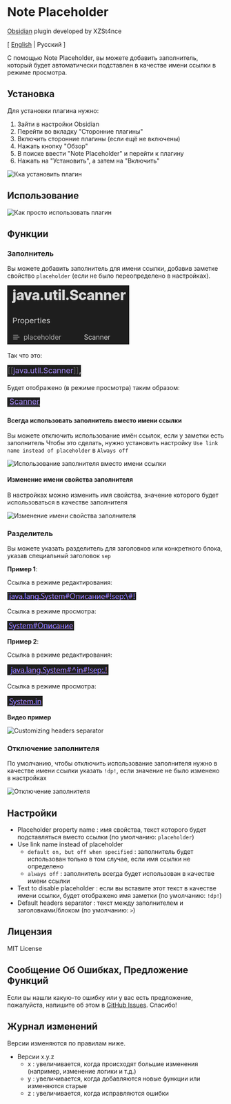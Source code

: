 # Note Placeholder

[Obsidian](https://obsidian.md) plugin developed by XZSt4nce

[ [English](README.md) | Русский ]

С помощью Note Placeholder, вы можете добавить заполнитель, который будет автоматически подставлен в качестве имени ссылки в режиме просмотра.

## Установка

Для установки плагина нужно:

1. Зайти в настройки Obsidian
2. Перейти во вкладку "Сторонние плагины"
3. Включить сторонние плагины (если ещё не включены)
4. Нажать кнопку "Обзор"
5. В поиске ввести "Note Placeholder" и перейти к плагину
6. Нажать на "Установить", а затем на "Включить"

![Кка установить плагин](gifs/how-to-install-plugin.GIF)

## Использование

![Как просто использовать плагин](gifs/how-to-simply-use-plugin.gif)

## Функции

### Заполнитель

Вы можете добавить заполнитель для имени ссылки, добавив заметке свойство `placeholder` (если не было переопределено в настройках).

![placeholderProperty](images/placeholderProperty.png)

Так что это:

![noteLink](images/noteLink.png)

Будет отображено (в режиме просмотра) таким образом:

![placeholderedNoteLink](images/placeholderedNoteLink.png)

#### Всегда использовать заполнитель вместо имени ссылки

Вы можете отключить использование имён ссылок, если у заметки есть заполнитель
Чтобы это сделать, нужно установить настройку `Use link name instead of placeholder` в `Always off`

![Использование заполнителя вместо имени ссылки](gifs/using-placeholder-instead-of-link-name.gif)

#### Изменение имени свойства заполнителя

В настройках можно изменить имя свойства, значение которого будет использоваться в качестве заполнителя

![Изменение имени свойства заполнителя](gifs/changing-placeholder-property-name.gif)

### Разделитель

Вы можете указать разделитель для заголовков или конкретного блока, указав специальный заголовок `sep`

**Пример 1**:

Ссылка в режиме редактирования:

![headerSource](images/headerSource.png)

Ссылка в режиме просмотра:

![headerView](images/headerView.png)

**Пример 2**:

Ссылка в режиме редактирования:

![blockSource](images/blockSource.png)

Ссылка в режиме просмотра:

![blockView](images/blockView.png)

**Видео пример**

![Customizing headers separator](gifs/customizing-headers-separator.gif)

### Отключение заполнителя

По умолчанию, чтобы отключить использование заполнителя нужно в качестве имени ссылки указать `!dp!`, если значение не было изменено в настройках

![Отключение заполнителя](gifs/disabling-placeholder.gif)

## Настройки

- Placeholder property name : имя свойства, текст которого будет подставляться вместо ссылки (по умолчанию: `placeholder`)
- Use link name instead of placeholder
  - `default on, but off when specified` : заполнитель будет использован только в том случае, если имя ссылки не определено
  - `always off` : заполнитель всегда будет использован в качестве имени ссылки
- Text to disable placeholder : если вы вставите этот текст в качестве имени ссылки, будет отображено имя заметки (по умолчанию: `!dp!`)
- Default headers separator : текст между заполнителем и заголовками/блоком (по умолчанию: ` > `)

## Лицензия

MIT License

## Сообщение Об Ошибках, Предложение Функций

Если вы нашли какую-то ошибку или у вас есть предложение, пожалуйста, напишите об этом в [GitHub Issues](https://github.com/XZSt4nce/note-placeholder/issues). Спасибо!

## Журнал изменений

Версии изменяются по правилам ниже.

- Версии x.y.z
  - x : увеличивается, когда происходят большие изменения (например, изменение логики и т.д.)
  - y : увеличивается, когда добавляются новые функции или изменяются старые
  - z : увеличивается, когда исправляются ошибки
